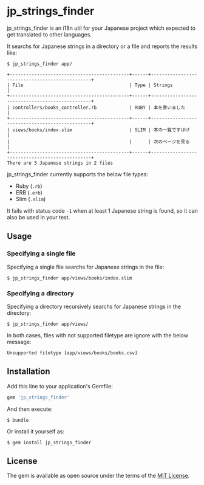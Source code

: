 # jp_strings_finder

jp_strings_finder is an i18n util for your Japanese project which expected to get translated to other languages.

It searchs for Japanese strings in a directory or a file and reports the results like:

```
$ jp_strings_finder app/

+--------------------------------------------+------+------------------------------------------------+
| File                                       | Type | Strings                                        |
+--------------------------------------------+------+------------------------------------------------+
| controllers/books_controller.rb            | RUBY | 本を書いました                                 |
+--------------------------------------------+------+------------------------------------------------+
| views/books/index.slim                     | SLIM | 本の一覧ですほげ                               |
|                                            |      | 次のページを見る                               |
+--------------------------------------------+------+------------------------------------------------+
There are 3 Japanese strings in 2 files
```

jp_strings_finder currently supports the below file types:

- Ruby (`.rb`)
- ERB (`.erb`)
- Slim (`.slim`)

It fails with status code `-1` when at least 1 Japanese string is found, so it can also be used in your test.

## Usage

### Specifying a single file

Specifying a single file searchs for Japanese strings in the file:

```
$ jp_strings_finder app/views/books/index.slim
```

### Specifying a directory

Specifying a directory recursively searchs for Japanese strings in the directory:

```
$ jp_strings_finder app/views/
```

In both cases, files with not supported filetype are ignore with the below message:

```
Unsupported filetype [app/views/books/books.csv]
```

## Installation

Add this line to your application's Gemfile:

```ruby
gem 'jp_strings_finder'
```

And then execute:

    $ bundle

Or install it yourself as:

    $ gem install jp_strings_finder

## License

The gem is available as open source under the terms of the [MIT License](http://opensource.org/licenses/MIT).
